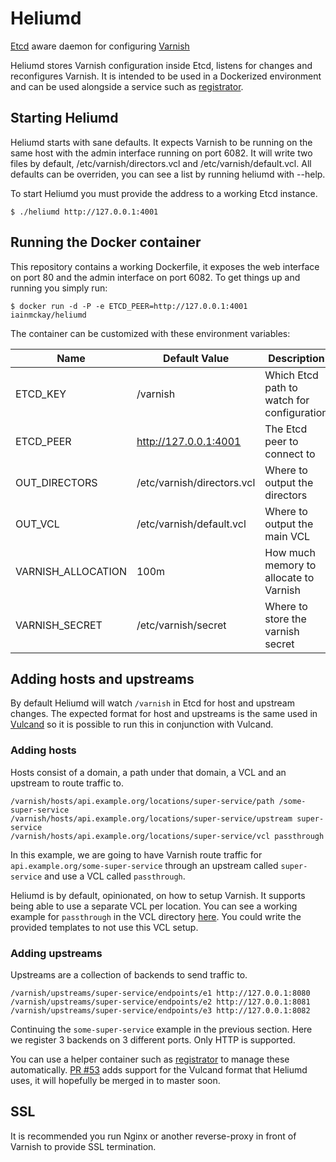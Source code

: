 # Heliumd

[Etcd](https://github.com/coreos/etcd) aware daemon for configuring [Varnish](https://www.varnish-cache.org/)

Heliumd stores Varnish configuration inside Etcd, listens for changes and reconfigures Varnish. It is intended to be used in a Dockerized environment and can be used alongside a service such as [registrator](https://github.com/progrium/registrator/).

## Starting Heliumd

Heliumd starts with sane defaults. It expects Varnish to be running on the same host with the admin interface running on port 6082. It will write two files by default, /etc/varnish/directors.vcl and /etc/varnish/default.vcl. All defaults can be overriden, you can see a list by running heliumd with --help.

To start Heliumd you must provide the address to a working Etcd instance.

    $ ./heliumd http://127.0.0.1:4001

## Running the Docker container

This repository contains a working Dockerfile, it exposes the web interface on port 80 and the admin interface on port 6082. To get things up and running you simply run:

    $ docker run -d -P -e ETCD_PEER=http://127.0.0.1:4001 iainmckay/heliumd

The container can be customized with these environment variables:

Name | Default Value | Description
--- | --- | ---
ETCD_KEY | /varnish | Which Etcd path to watch for configuration
ETCD_PEER | http://127.0.0.1:4001 | The Etcd peer to connect to
OUT_DIRECTORS | /etc/varnish/directors.vcl | Where to output the directors
OUT_VCL | /etc/varnish/default.vcl | Where to output the main VCL
VARNISH_ALLOCATION | 100m | How much memory to allocate to Varnish
VARNISH_SECRET | /etc/varnish/secret | Where to store the varnish secret

## Adding hosts and upstreams

By default Heliumd will watch `/varnish` in Etcd for host and upstream changes. The expected format for host and upstreams is the same used in [Vulcand](https://github.com/mailgun/vulcand) so it is possible to run this in conjunction with Vulcand.

### Adding hosts

Hosts consist of a domain, a path under that domain, a VCL and an upstream to route traffic to.

```
/varnish/hosts/api.example.org/locations/super-service/path /some-super-service
/varnish/hosts/api.example.org/locations/super-service/upstream super-service
/varnish/hosts/api.example.org/locations/super-service/vcl passthrough
```

In this example, we are going to have Varnish route traffic for `api.example.org/some-super-service` through an upstream called `super-service` and use a VCL called `passthrough`.

Heliumd is by default, opinionated, on how to setup Varnish. It supports being able to use a separate VCL per location. You can see a working example for `passthrough` in the VCL directory [here](https://github.com/iainmckay/heliumd/tree/master/vcl/). You could write the provided templates to not use this VCL setup.

### Adding upstreams

Upstreams are a collection of backends to send traffic to.

```
/varnish/upstreams/super-service/endpoints/e1 http://127.0.0.1:8080
/varnish/upstreams/super-service/endpoints/e2 http://127.0.0.1:8081
/varnish/upstreams/super-service/endpoints/e3 http://127.0.0.1:8082
```

Continuing the `some-super-service` example in the previous section. Here we register 3 backends on 3 different ports. Only HTTP is supported.

You can use a helper container such as [registrator](https://github.com/progrium/registrator/) to manage these automatically. [PR #53](https://github.com/progrium/registrator/pull/53) adds support for the Vulcand format that Heliumd uses, it will hopefully be merged in to master soon.

## SSL

It is recommended you run Nginx or another reverse-proxy in front of Varnish to provide SSL termination.
